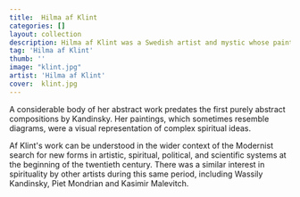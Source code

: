 ```yaml
---
title:  Hilma af Klint
categories: []
layout: collection
description: Hilma af Klint was a Swedish artist and mystic whose paintings were the first known Western abstract art.
tag: 'Hilma af Klint'
thumb: ''
image: "klint.jpg"
artist: 'Hilma af Klint'
cover:  klint.jpg
---
```


A considerable body of her abstract work predates the first purely abstract compositions by Kandinsky. Her paintings, which sometimes resemble diagrams, were a visual representation of complex spiritual ideas.

Af Klint's work can be understood in the wider context of the Modernist search for new forms in artistic, spiritual, political, and scientific systems at the beginning of the twentieth century. There was a similar interest in spirituality by other artists during this same period, including Wassily Kandinsky, Piet Mondrian and Kasimir Malevitch.